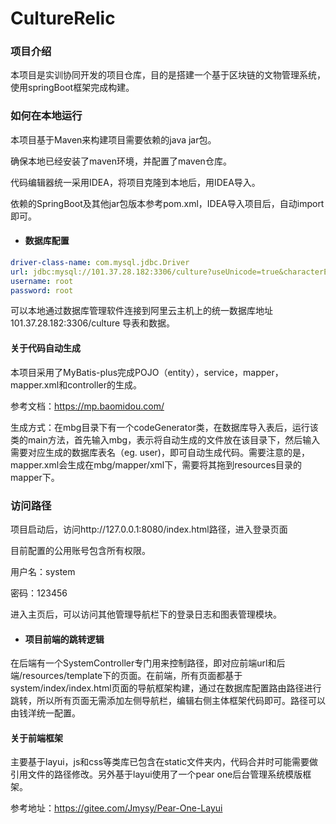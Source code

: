 # CultureRelic

### 项目介绍

本项目是实训协同开发的项目仓库，目的是搭建一个基于区块链的文物管理系统，使用springBoot框架完成构建。

### 如何在本地运行

本项目基于Maven来构建项目需要依赖的java jar包。

确保本地已经安装了maven环境，并配置了maven仓库。

代码编辑器统一采用IDEA，将项目克隆到本地后，用IDEA导入。

依赖的SpringBoot及其他jar包版本参考pom.xml，IDEA导入项目后，自动import即可。



- #### 数据库配置

```yml
driver-class-name: com.mysql.jdbc.Driver
url: jdbc:mysql://101.37.28.182:3306/culture?useUnicode=true&characterEncoding=utf-8&serverTimezone=Asia/Shanghai
username: root
password: root
```

可以本地通过数据库管理软件连接到阿里云主机上的统一数据库地址101.37.28.182:3306/culture 导表和数据。



#### 关于代码自动生成

本项目采用了MyBatis-plus完成POJO（entity），service，mapper，mapper.xml和controller的生成。

参考文档：https://mp.baomidou.com/

生成方式：在mbg目录下有一个codeGenerator类，在数据库导入表后，运行该类的main方法，首先输入mbg，表示将自动生成的文件放在该目录下，然后输入需要对应生成的数据库表名（eg. user)，即可自动生成代码。需要注意的是，mapper.xml会生成在mbg/mapper/xml下，需要将其拖到resources目录的mapper下。



### 访问路径

项目启动后，访问http://127.0.0.1:8080/index.html路径，进入登录页面

目前配置的公用账号包含所有权限。

用户名：system

密码：123456

进入主页后，可以访问其他管理导航栏下的登录日志和图表管理模块。



- #### 项目前端的跳转逻辑

在后端有一个SystemController专门用来控制路径，即对应前端url和后端/resources/template下的页面。在前端，所有页面都基于system/index/index.html页面的导航框架构建，通过在数据库配置路由路径进行跳转，所以所有页面无需添加左侧导航栏，编辑右侧主体框架代码即可。路径可以由钱洋统一配置。



#### 关于前端框架

主要基于layui，js和css等类库已包含在static文件夹内，代码合并时可能需要做引用文件的路径修改。另外基于layui使用了一个pear one后台管理系统模版框架。

参考地址：https://gitee.com/Jmysy/Pear-One-Layui

